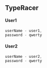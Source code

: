 ## TypeRacer

#### User1
```js
userName - user1, 
password - qwerty
```

#### User2
```js
userName - user2, 
password - qwerty
```
